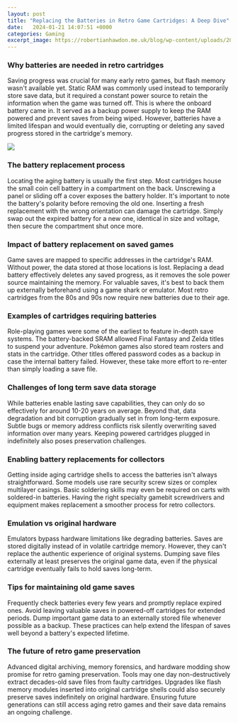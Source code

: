 ```yaml
---
layout: post
title: "Replacing the Batteries in Retro Game Cartridges: A Deep Dive"
date:   2024-01-21 14:07:51 +0000
categories: Gaming
excerpt_image: https://robertianhawdon.me.uk/blog/wp-content/uploads/2013/03/battery_flat.jpg
---
```


### Why batteries are needed in retro cartridges
Saving progress was crucial for many early retro games, but flash memory wasn't available yet. Static RAM was commonly used instead to temporarily store save data, but it required a constant power source to retain the information when the game was turned off. This is where the onboard battery came in. It served as a backup power supply to keep the RAM powered and prevent saves from being wiped. However, batteries have a limited lifespan and would eventually die, corrupting or deleting any saved progress stored in the cartridge's memory.

![](https://robertianhawdon.me.uk/blog/wp-content/uploads/2013/03/battery_flat.jpg)
### The battery replacement process   
Locating the aging battery is usually the first step. Most cartridges house the small coin cell battery in a compartment on the back. Unscrewing a panel or sliding off a cover exposes the battery holder. It's important to note the battery's polarity before removing the old one. Inserting a fresh replacement with the wrong orientation can damage the cartridge. Simply swap out the expired battery for a new one, identical in size and voltage, then secure the compartment shut once more.
### Impact of battery replacement on saved games
Game saves are mapped to specific addresses in the cartridge's RAM. Without power, the data stored at those locations is lost. Replacing a dead battery effectively deletes any saved progress, as it removes the sole power source maintaining the memory. For valuable saves, it's best to back them up externally beforehand using a game shark or emulator. Most retro cartridges from the 80s and 90s now require new batteries due to their age.
### Examples of cartridges requiring batteries
Role-playing games were some of the earliest to feature in-depth save systems. The battery-backed SRAM allowed Final Fantasy and Zelda titles to suspend your adventure. Pokémon games also stored team rosters and stats in the cartridge. Other titles offered password codes as a backup in case the internal battery failed. However, these take more effort to re-enter than simply loading a save file.
### Challenges of long term save data storage
While batteries enable lasting save capabilities, they can only do so effectively for around 10-20 years on average. Beyond that, data degradation and bit corruption gradually set in from long-term exposure. Subtle bugs or memory address conflicts risk silently overwriting saved information over many years. Keeping powered cartridges plugged in indefinitely also poses preservation challenges.
### Enabling battery replacements for collectors
Getting inside aging cartridge shells to access the batteries isn't always straightforward. Some models use rare security screw sizes or complex multilayer casings. Basic soldering skills may even be required on carts with soldered-in batteries. Having the right specialty gamebit screwdrivers and equipment makes replacement a smoother process for retro collectors.
### Emulation vs original hardware
Emulators bypass hardware limitations like degrading batteries. Saves are stored digitally instead of in volatile cartridge memory. However, they can't replace the authentic experience of original systems. Dumping save files externally at least preserves the original game data, even if the physical cartridge eventually fails to hold saves long-term.
### Tips for maintaining old game saves   
Frequently check batteries every few years and promptly replace expired ones. Avoid leaving valuable saves in powered-off cartridges for extended periods. Dump important game data to an externally stored file whenever possible as a backup. These practices can help extend the lifespan of saves well beyond a battery's expected lifetime.
### The future of retro game preservation
Advanced digital archiving, memory forensics, and hardware modding show promise for retro gaming preservation. Tools may one day non-destructively extract decades-old save files from faulty cartridges. Upgrades like flash memory modules inserted into original cartridge shells could also securely preserve saves indefinitely on original hardware. Ensuring future generations can still access aging retro games and their save data remains an ongoing challenge.